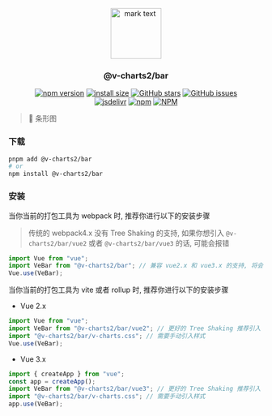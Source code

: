 <p align="center">
<img src="https://raw.githubusercontent.com/denaro-org/v-charts2/main/docs/.vuepress/public/favicon.ico" alt="mark text" width="100" height="100">
</p>

<h3 align="center">@v-charts2/bar</h3>

<p align="center">
  <a href="https://www.npmjs.com/package/@v-charts2/bar" target="_blank"><img alt="npm version" src="https://img.shields.io/npm/v/@v-charts2/bar"></a>
  <a href="https://packagephobia.com/result?p=@v-charts2/bar" target="_blank"><img alt="install size" src="https://packagephobia.now.sh/badge?p=@v-charts2/bar"></a>
  <a href="https://github.com/denaro-org/v-charts2/stargazers" target="_blank"><img alt="GitHub stars" src="https://img.shields.io/github/stars/denaro-org/v-charts2"></a>
  <a href="https://github.com/denaro-org/v-charts2/issues" target="_blank"><img alt="GitHub issues" src="https://img.shields.io/github/issues/denaro-org/v-charts2"></a>
  <br />
  <a href="https://www.jsdelivr.com/package/npm/@v-charts2/bar" target="_blank"><img alt="jsdelivr" src="https://data.jsdelivr.com/v1/package/npm/@v-charts2/bar/badge"></a>
  <a href="https://www.npmjs.com/package/@v-charts2/bar" target="_blank"><img alt="npm" src="https://img.shields.io/node/v/@v-charts2/bar"></a>
  <a href="https://github.com/denaro-org/v-charts2/blob/main/LICENSE" target="_blank"><img alt="NPM" src="https://img.shields.io/npm/l/@v-charts2/bar"></a>
</p>

> :tada: 条形图

### 下载

```bash
pnpm add @v-charts2/bar
# or
npm install @v-charts2/bar
```

### 安装

当你当前的打包工具为 webpack 时, 推荐你进行以下的安装步骤

> 传统的 webpack4.x 没有 Tree Shaking 的支持, 如果你想引入 `@v-charts2/bar/vue2` 或者 `@v-charts2/bar/vue3` 的话, 可能会报错

```javascript
import Vue from "vue";
import VeBar from "@v-charts2/bar"; // 兼容 vue2.x 和 vue3.x 的支持, 将会自动加载支持 vue2.x 的支持包或者支持 vue3.x 的支持包
Vue.use(VeBar);
```

当你当前的打包工具为 vite 或者 rollup 时, 推荐你进行以下的安装步骤

- Vue 2.x

```javascript
import Vue from "vue";
import VeBar from "@v-charts2/bar/vue2"; // 更好的 Tree Shaking 推荐引入 vue2.x 的专属支持包
import "@v-charts2/bar/v-charts.css"; // 需要手动引入样式
Vue.use(VeBar);
```

- Vue 3.x

```javascript
import { createApp } from "vue";
const app = createApp();
import VeBar from "@v-charts2/bar/vue3"; // 更好的 Tree Shaking 推荐引入 vue3.x 的专属支持包
import "@v-charts2/bar/v-charts.css"; // 需要手动引入样式
app.use(VeBar);
```
